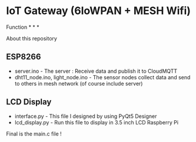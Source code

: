 # IoT Gateway (6loWPAN + MESH Wifi)
Function
*
*
*

About this repository
## ESP8266
* server.ino - The server : Receive data and publish it to CloudMQTT
* dht11_node.ino, light_node.ino - The sensor nodes collect data and send to others in mesh network (of course include server)

## LCD Display
* interface.py - This file I designed by using PyQt5 Designer
* lcd_display.py - Run this file to display in 3.5 inch LCD Raspberry Pi

Final is the main.c file !


